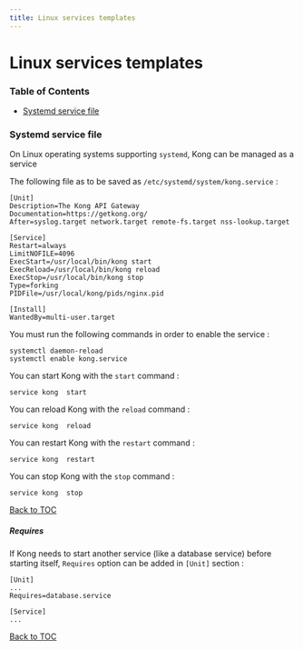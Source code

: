 ```yaml
---
title: Linux services templates
---
```


# Linux services templates

### Table of Contents

- [Systemd service file](#systemd-service-file)

### Systemd service file

On Linux operating systems supporting `systemd`, Kong can be managed as a service

The following file as to be saved as `/etc/systemd/system/kong.service` :
```text
[Unit]
Description=The Kong API Gateway
Documentation=https://getkong.org/
After=syslog.target network.target remote-fs.target nss-lookup.target

[Service]
Restart=always
LimitNOFILE=4096
ExecStart=/usr/local/bin/kong start
ExecReload=/usr/local/bin/kong reload
ExecStop=/usr/local/bin/kong stop
Type=forking
PIDFile=/usr/local/kong/pids/nginx.pid

[Install]
WantedBy=multi-user.target
```

You must run the following commands in order to enable the service :
```
systemctl daemon-reload
systemctl enable kong.service
```


You can start Kong with the `start` command :
```
service kong  start
```

You can reload Kong with the `reload` command :
```
service kong  reload
```

You can restart Kong with the `restart` command :
```
service kong  restart
```

You can stop Kong with the `stop` command :
```
service kong  stop
```

[Back to TOC](#table-of-contents)

##### Requires

If Kong needs to start another service (like a database service) before starting itself, `Requires` option can be added in `[Unit]` section :
```text
[Unit]
...
Requires=database.service

[Service]
...
```


[Back to TOC](#table-of-contents)
